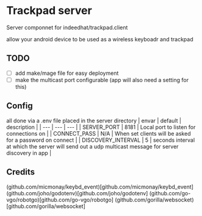 # Trackpad server
Server componnet for indeedhat/trackpad.client

allow your android device to be used as a wireless keyboadr and trackpad

## TODO
- [ ] add make/mage file for easy deployment
- [ ] make the multicast port configurable (app will also need a setting for this)

## Config
all done via a .env file placed in the server directory
| envar | default | description |
| --- | --- | --- |
| SERVER_PORT | 8181 | Local port to listen for connections on |
| CONNECT_PASS | N/A | When set clients will be asked for a password on connect |
| DISCOVERY_INTERVAL | 5 | seconds interval at which the server will send out a udp multicast message for server discovery in app |

## Credits
(github.com/micmonay/keybd_event)[github.com/micmonay/keybd_event]
(github.com/joho/godotenv)[github.com/joho/godotenv]
(github.com/go-vgo/robotgo)[github.com/go-vgo/robotgo]
(github.com/gorilla/websocket)[github.com/gorilla/websocket]

